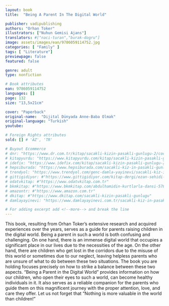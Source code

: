 ```yaml
---
layout: book
title:  "Being A Parent In The Digital World"

publisher: vadipublishing
authors: "Orhan Toker"
illustrators: ["Nuhun Gemisi Ajans"]
translators: #["naci-turan","burak-dogru"]
image: assets/images/ean/9786059114752.jpg
categories: [ "Family" ]
tags: [ "Literature"]
previewpage: false
featured: false

genre: adult
type: nonfiction

# Book attributes
ean: 9786059114752
languages: []
page: 132
size: "13,5x21cm"

cover: "Paperback"
original-name:  "Dijital Dünyada Anne-Baba Olmak"
original-language: "Turkish"
youtube:

# Foreign Rights attributes
sold: [] # 'AZ', 'TR'

# Buyout Ecommerce
# dnr: "https://www.dr.com.tr/kitap/sacakli-kizin-pasakli-gunlugu-2/cocuk-ve-genclik/genclik-10-yas/roman-oyku/urunno=0001893059001"
# kitapyurdu: "https://www.kitapyurdu.com/kitap/sacakli-kizin-pasakli-gunlugu-2-/560122.html&filter_name=Sa%C3%A7akl%C4%B1+K%C4%B1z%27%C4%B1n+Pasakl%C4%B1+G%C3%BCnl%C3%BC%C4%9F%C3%BC+2"
# idefix: "https://www.idefix.com/kitap/sacakli-kizin-pasakli-gunlugu-2/cocuk-ve-genclik/genclik-10-yas/roman-oyku/urunno=0001893059001"
# hepsiburada: "https://www.hepsiburada.com/sacakli-kiz-in-pasakli-gunlugu-2-damla-yayinevi-p-HBV000012ER86"
# trendyol: "https://www.trendyol.com/genc-damla-yayinevi/sacakli-kiz-in-pasakli-gunlugu-2-p-54825777"
# gittigidiyor: #"https://www.gittigidiyor.com/kitap-dergi/ezan-sehidi-adnan-menderes_pdp_732728793"
# odatvkitap: #"https://www.odatvkitap.com.tr"
# bkmkitap: #"https://www.bkmkitap.com/abdulhamidin-kurtlarla-dansi-578226"
# amazontr: #"https://www.amazon.com.tr"
# dkitap: #"https://www.dkitap.com/sacakli-kizin-pasakli-gunlugu"
# damlayayinevi: "https://www.damlayayinevi.com.tr/sacakli-kiz-in-pasakli-gunlugu-2-bu-iste-bi-terslik-var"

# For adding excerpt add <!--more--> and break the line
---
```

This book, resulting from Orhan Toker’s extensive research and acquired experiences over the
years, serves as a guide for parents raising children in the digital world. Being a parent in such a
world is both confusing and challenging. On one
hand, there is an immense digital world that occupies a significant place in our lives due to the
necessities of the age. On the other hand, there
are children who get lost in the corridors due to
the misuse of this world or sometimes due to our
neglect, leaving helpless parents who are unsure
of what to do between these two situations.
The book you are holding focuses precisely on
how to strike a balance between these two aspects. “Being a Parent in the Digital World” provides information on how our children, who open
their eyes to such a world, can become healthy
individuals in it. It also serves as a reliable companion for the parents who guide them on this
magnificent journey with the proper attention, love,
and care they offer. Let us not forget that “Nothing
is more valuable in the world than children!”
<!--more--> 

